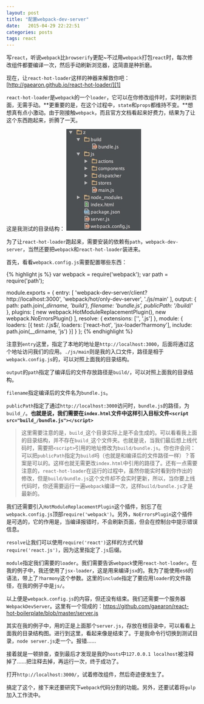 ```yaml
---
layout: post
title: "配置webpack-dev-server"
date:   2015-04-29 22:22:51
categories: posts
tags: react
---
```

写`react`，听说`webpack`比`browserify`更配~不过用`webpack`打包`react`时，每次修改组件都要编译一次，然后手动刷新浏览器，这简直是种折磨。

现在，让`react-hot-loader`这样的神器来解救你吧：[http://gaearon.github.io/react-hot-loader/][1]

<!-- more -->

`react-hot-loader`是`webpack`的一个`loader`，它可以在你修改组件时，实时刷新页面，无需手动。**更重要的是，在这个过程中，`state`和`props`都维持不变。**想想真有点小激动。由于刚接触`webpack`，而且官方文档看起来好费力，结果为了让这个东西跑起来，折腾了一天。

这是我测试的目录结构：
![目录结构][2]

为了让`react-hot-loader`跑起来，需要安装的依赖有`path`，`webpack-dev-server`，当然还要把`webpack`和`react-hot-loader`装进来。

首先，看看`webpack.config.js`需要配置哪些东西：

{% highlight js %}
var webpack = require('webpack');
var path = require('path');

module.exports = {
    entry: [
        'webpack-dev-server/client?http://localhost:3000',
        'webpack/hot/only-dev-server',
        './js/main'
    ],
    output: {
        path: path.join(__dirname, 'build'),
        filename: 'bundle.js',
        publicPath: '/build_/'
    },
    plugins: [
        new webpack.HotModuleReplacementPlugin(),
        new webpack.NoErrorsPlugin()
    ],
    resolve: {
        extensions: ['', '.js']
    },
    module: {
        loaders: [{
            test: /\.js$/,
            loaders: ['react-hot', 'jsx-loader?harmony'],
            include: path.join(__dirname, 'js')
        }]
    }
};
{% endhighlight %}

注意到`entry`这里，指定了本地的地址是`http://localhost:3000`，后面将通过这个地址访问我们的应用。`./js/main`则是我的入口文件，路径是相于`webpack.config.js`的，可以对照上面我的目录结构。

`output`的`path`指定了编译后的文件存放路径是`build/`，可以对照上面我的目录结构。

`filename`指定编译后的文件名为`bundle.js`。

`publicPath`指定了通过`http://localhost:3000`访问时，`bundle.js`的路径，为`build_/`。**也就是说，我们需要在`index.html`文件中这样引入目标文件`<script src="build_/bundle.js"></script>`**

> 这里需要注意的是，`build_`这个目录实际上是不会生成的。可以看看我上面的目录结构，并不存在`build_`这个文件夹。也就是说，当我们最后想上线代码时，需要把`<script>`引用的地址修改为`build/bundle.js`。你也许会问：可以把`publicPath`指定为`build`吗（也就是和编译后的文件路径一样）？答案是可以的。这样也就无需更改`index.html`中引用的路径了。还有一点需要注意的，`react-hot-loader`在运行的过程中，虽然你能实时看到你作出的修改，但是`build/bundle.js`这个文件却不会实时更新，所以，当你要上线代码时，你还需要运行一遍`webpack`编译一次，这样`build/bundle.js`才是最新的。

我们还需要引入`HotModuleReplacementPlugin`这个插件，别忘了在`webpack.config.js`顶部`require('webpack')`。另外，`NoErrorsPlugin`这个插件是可选的，它的作用是，当编译报错时，不会刷新页面，但会在控制台中提示错误信息。

`resolve`让我们可以使用`require('react')`这样的方式代替`require('react.js')`，因为这里指定了`.js`后缀。

`module`指定我们需要的`loader`。我们需要告诉`webpack`使用`react-hot-loader`。在我的例子中，我还使用了`jsx-loader`，这是用来编译`jsx`的。我为了能使用`es6`的语法，带上了`?harmony`这个参数。这里的`include`指定了要应用`loader`的文件路径，在我的例子中是`js/`。

以上便是`webpack.config.js`的内容，但还没有结束。我们还需要一个服务器`WebpackDevServer`。这里有一个现成的：https://github.com/gaearon/react-hot-boilerplate/blob/master/server.js

其实在我的例子中，用的正是上面那个`server.js`，存放在根目录中，可以看看上面我的目录结构图。进行到这里，看起来像是结束了。于是我命令行切换到测试目录，`node server.js`走一个。报错……

接着就是一顿排查，查到最后才发现是我的`hosts`中`127.0.0.1 localhost`被注释掉了……把注释去掉，再运行一次，终于成功了。

打开`http://localhost:3000/`，试着修改组件，然后奇迹便发生了。

搞定了这个，接下来还要研究下`webpack`代码分割的功能。另外，还要试着将`gulp`加入工作流中。

  [1]: http://gaearon.github.io/react-hot-loader/
  [2]: /images/805213264.png
